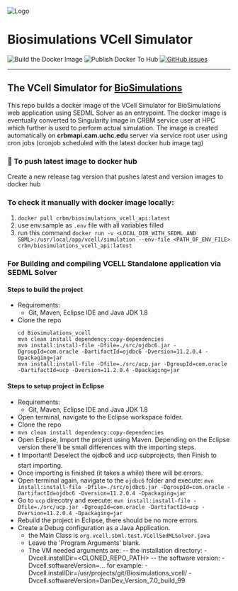 ![Logo](https://raw.githubusercontent.com/reproducible-biomedical-modeling/CRBM-Viz/master/CRBM-Viz/src/assets/logo/logo-white.svg?sanitize=true)
# Biosimulations VCell Simulator
![Build the Docker Image](https://github.com/reproducible-biomedical-modeling/Biosimulations_vcell/workflows/Build%20the%20Docker%20Image/badge.svg)  ![Publish Docker To Hub](https://github.com/reproducible-biomedical-modeling/Biosimulations_vcell/workflows/Publish%20Docker%20To%20Hub/badge.svg)   [![GitHub issues](https://img.shields.io/github/issues/reproducible-biomedical-modeling/Biosimulations_vcell?logo=GitHub)](https://github.com/reproducible-biomedical-modeling/Biosimulations_vcell/issues)

---
## The VCell Simulator for [BioSimulations](https://biosimulations.io)

This repo builds a docker image of the VCell Simulator for BioSimulations web application using SEDML Solver as an entrypoint.
The docker image is eventually converted to Singularity image in CRBM service user at HPC which further is used to perform actual simulation. The image is created automatically on  **crbmapi.cam.uchc.edu** server via service root user using cron jobs (cronjob scheduled with the latest docker hub image tag)

### :whale: To push latest image to docker hub
Create a new release tag version that pushes latest and version images to docker hub

### To check it manually with docker image locally:
1. ```docker pull crbm/biosimulations_vcell_api:latest```
2. use env.sample as `.env` file with all variables filled
3. run this command  ```docker run -v <LOCAL_DIR_WITH_SEDML AND SBML>:/usr/local/app/vcell/simulation --env-file <PATH_OF_ENV_FILE> crbm/biosimulations_vcell_api:latest```

### For Building and compiling VCELL Standalone application via SEDML Solver
#### Steps to build the project
   - Requirements:  
        - Git, Maven, Eclipse IDE and Java JDK 1.8
   - Clone the repo
        ```
        cd Biosimulations_vcell
        mvn clean install dependency:copy-dependencies
        mvn install:install-file -Dfile=./src/ojdbc6.jar -DgroupId=com.oracle -DartifactId=ojdbc6 -Dversion=11.2.0.4 -Dpackaging=jar
        mvn install:install-file -Dfile=./src/ucp.jar -DgroupId=com.oracle -DartifactId=ucp -Dversion=11.2.0.4 -Dpackaging=jar
        ```
#### Steps to setup project in Eclipse
  -  Requirements:  
        - Git, Maven, Eclipse IDE and Java JDK 1.8
  -  Open terminal, navigate to the Eclipse workspace folder.
  -  Clone the repo
  -  ``` mvn clean install dependency:copy-dependencies ```
  -  Open Eclipse, Import the project using Maven. Depending on the Eclipse version there'll be small differences with the importing steps.
  -  :heavy_exclamation_mark: Important! Deselect the ojdbc6 and ucp subprojects, then Finish to start importing.
  -  Once importing is finished (it takes a while) there will be errors.
  -  Open terminal again, navigate to the `ojdbc6` folder and execute: 
  `mvn install:install-file -Dfile=./src/ojdbc6.jar -DgroupId=com.oracle -DartifactId=ojdbc6 -Dversion=11.2.0.4 -Dpackaging=jar` 
  -  Go to `ucp` direcotry and execute: 
  `mvn install:install-file -Dfile=./src/ucp.jar -DgroupId=com.oracle -DartifactId=ucp -Dversion=11.2.0.4 -Dpackaging=jar`
  -  Rebuild the project in Eclipse, there should be no more errors.
  -  Create a Debug configuration as a Java Application.
     -  the Main Class is `org.vcell.sbml.test.VCellSedMLSolver.java`
     -  Leave the 'Program Arguments' blank.
     - The VM needed arguments are:
         -- the installation directory: -Dvcell.installDir=<CLONED_REPO_PATH>
         -- the software version: -Dvcell.softwareVersion=...
           for example:
           -Dvcell.installDir=/usr/projects/git/Biosimulations_vcell/
           -Dvcell.softwareVersion=DanDev_Version_7.0_build_99
